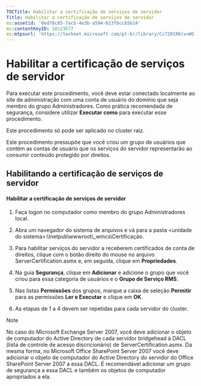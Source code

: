 ```yaml
---
TOCTitle: Habilitar a certificação de serviços de servidor
Title: Habilitar a certificação de serviços de servidor
ms:assetid: '0ed78c85-7acb-4e3b-a594-613f8ccb5b14'
ms:contentKeyID: 18123577
ms:mtpsurl: 'https://technet.microsoft.com/pt-br/library/Cc720196(v=WS.10)'
---
```


Habilitar a certificação de serviços de servidor
================================================

Para executar este procedimento, você deve estar conectado localmente ao site de administração com uma conta de usuário do domínio que seja membro do grupo Administradores. Como prática recomendada de segurança, considere utilizar **Executar como** para executar esse procedimento.

Este procedimento só pode ser aplicado no cluster raiz.

Este procedimento pressupõe que você criou um grupo de usuários que contém as contas de usuário que os serviços do servidor representarão ao consumir conteúdo protegido por direitos.

Habilitando a certificação de serviços de servidor
--------------------------------------------------

#### Habilitar a certificação de serviços de servidor

1.  Faça logon no computador como membro do grupo Administradores local.

2.  Abra um navegador do sistema de arquivos e vá para a pasta &lt;unidade do sistema&gt;:\\Inetpub\\wwwroot\\\_wmcs\\Certificação.

3.  Para habilitar serviços do servidor a receberem certificados de conta de direitos, clique com o botão direito do mouse no arquivo ServerCertification.asmx e, em seguida, clique em **Propriedades**.

4.  Na guia **Segurança**, clique em **Adicionar** e adicione o grupo que você criou para essa categoria de usuários e o **Grupo de Serviço RMS**.

5.  Nas listas **Permissões** dos grupos, marque a caixa de seleção **Permitir** para as permissões **Ler e Executar** e clique em **OK**.

6.  As etapas de 1 a 4 devem ser repetidas para cada servidor do cluster.

> [!Note]  
> No caso do Microsoft Exchange Server 2007, você deve adicionar o objeto de computador do Active Directory de cada servidor bridgehead à DACL (lista de controle de acesso discricionário) de ServerCertification.asmx. Da mesma forma, no Microsoft Office SharePoint Server 2007 você deve adicionar o objeto de computador do Active Directory do servidor do Office SharePoint Server 2007 a essa DACL. É recomendável adicionar um grupo de segurança a essa DACL e também os objetos de computador apropriados a ela. 
